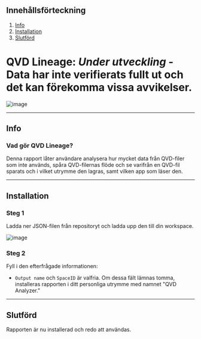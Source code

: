 ## Innehållsförteckning
1. [Info](#info)
2. [Installation](#installation)
3. [Slutförd](#slutförd)

# QVD Lineage: _Under utveckling_ - Data har inte verifierats fullt ut och det kan förekomma vissa avvikelser.


![image](https://github.com/user-attachments/assets/d6defb3f-a0d1-404e-bdaa-cc64893e4f6f)

---

## Info
### Vad gör QVD Lineage?
Denna rapport låter användare analysera hur mycket data från QVD-filer som inte används, spåra QVD-filernas flöde och se varifrån en QVD-fil sparats och i vilket utrymme den lagras, samt vilken app som läser den.

---

## Installation
### Steg 1
Ladda ner JSON-filen från repositoryt och ladda upp den till din workspace.

![image](https://github.com/user-attachments/assets/52a54133-7824-4a2d-be11-0e55aae2215a)

### Steg 2
Fyll i den efterfrågade informationen:
- `Output name` och `SpaceID` är valfria. Om dessa fält lämnas tomma, installeras rapporten i ditt personliga utrymme med namnet "QVD Analyzer."

---

## Slutförd
Rapporten är nu installerad och redo att användas.
